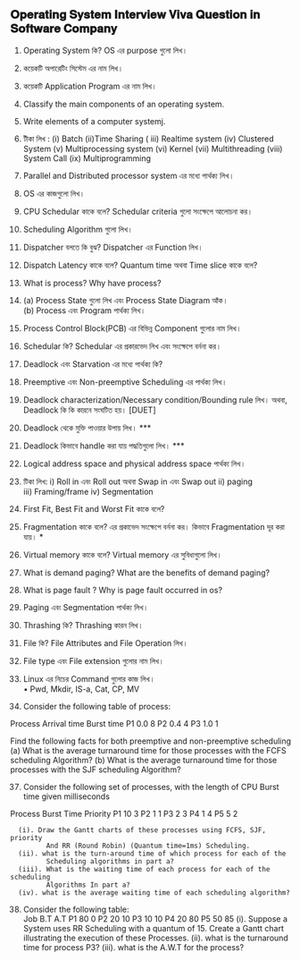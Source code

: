    𝐎𝐩𝐞𝐫𝐚𝐭𝐢𝐧𝐠 𝐒𝐲𝐬𝐭𝐞𝐦 𝐈𝐧𝐭𝐞𝐫𝐯𝐢𝐞𝐰 𝐕𝐢𝐯𝐚 𝐐𝐮𝐞𝐬𝐭𝐢𝐨𝐧 𝐢𝐧 𝐒𝐨𝐟𝐭𝐰𝐚𝐫𝐞 𝐂𝐨𝐦𝐩𝐚𝐧𝐲
   -------------------------------------------------------------
1.	Operating  System কি? OS এর purpose গুলো লিখ। 
2.	কয়েকটি অপারেটিং সিস্টেম এর নাম লিখ।
3.	কয়েকটি Application Program এর নাম লিখ।
4.	Classify the main components of an operating system.
5.	Write elements of a computer systemj.
6.	টীকা লিখ  :
            (i) Batch  (ii)Time Sharing     ( iii) Realtime system 
           (iv) Clustered System (v) Multiprocessing system
  	       (vi) Kernel  (vii) Multithreading    (viii) System Call
  	      (ix) Multiprogramming   
8.	Parallel and Distributed processor system এর মধ্যে পার্থক্য লিখ।
9.	OS এর কাজগুলো লিখ।
10.	CPU Schedular কাকে বলে? Schedular criteria গুলো সংক্ষেপে আলোচনা কর।             
11.	Scheduling Algorithm গুলো লিখ।
12.	 Dispatcher বলতে কি বুঝ? Dispatcher এর Function লিখ।                                     
13.	 Dispatch Latency কাকে বলে? Quantum time অথবা Time slice কাকে বলে?
14.	 What is process? Why have process?
15.	(a)  Process State গুলো লিখ এবং Process State Diagram আঁক।                        
           (b) Process এবং Program পার্থক্য লিখ।
16.	 Process Control Block(PCB) এর বিভিন্ন Component গুলোর নাম লিখ।
17.	Schedular কি? Schedular এর প্রকারভেদ লিখ এবং সংক্ষেপে বর্ননা কর।
18.	Deadlock এবং Starvation এর মধ্যে পার্থক্য কি?                                                    
19.	 Preemptive এবং Non-preemptive Scheduling এর পার্থক্য লিখ।

20.	Deadlock characterization/Necessary condition/Bounding rule লিখ।
           অথবা, Deadlock কি কি কারনে সংঘটিত হয়।                        [DUET]
21.	Deadlock থেকে মুক্তি পাওয়ার উপায় লিখ।                                                                   ***
22.	Deadlock কিভাবে handle করা যায় পদ্ধতিগুলো লিখ।                                                    ***
23.	Logical address space and physical address space পার্থক্য লিখ।
24.	টিকা লিখ: 
i)	Roll in এবং Roll out অথবা Swap in এবং Swap out
ii)	 paging      
iii)	Framing/frame 
iv)	Segmentation       
                            
25.	First Fit, Best Fit and Worst Fit কাকে বলে?
26.	Fragmentation কাকে বলে? এর প্রকাভেদ সংক্ষেপে বর্ননা কর। কিভাবে Fragmentation দূর করা যায়।  *                                                  
27.	Virtual memory কাকে বলে? Virtual memory এর সুবিধাগুলো লিখ।
28.	What is demand paging? What are the benefits of demand paging?              
29.	What is page fault ? Why is page fault occurred in os?                              
30.	Paging এবং Segmentation পার্থক্য লিখ।                                                              
31.	Thrashing কি? Thrashing কারন লিখ।                                                                
32.	File কি? File Attributes and File Operation লিখ।
33.	File type এবং File extension গুলোর নাম লিখ।
34.	Linux এর নিচের Command গুলোর কাজ লিখ।                            
•	Pwd, Mkdir, IS-a, Cat, CP, MV
35.	Consider the following table of process:

Process	Arrival time	Burst time
P1	0.0	8
P2	0.4	4
P3	1.0	1

Find the following facts for both preemptive and non-preemptive scheduling
(a)	What is the average turnaround time for those processes with the FCFS scheduling Algorithm?
(b)	What is the average turnaround time for those processes with the SJF scheduling Algorithm?

37. Consider the following set of processes, with the length of  CPU Burst time given milliseconds

Process	Burst Time	Priority
P1	10	3
P2	1	1
P3	2	3
P4	1	4
P5	5	2
      
      (i). Draw the Gantt charts of these processes using FCFS, SJF, priority 
             And RR (Round Robin) (Quantum time=1ms) Scheduling.
      (ii). what is the turn-around time of which process for each of the
             Scheduling algorithms in part a?
      (iii). What is the waiting time of each process for each of the scheduling 
             Algorithms In part a?
      (iv). what is the average waiting time of each scheduling algorithm?
38. Consider the following table:              
Job	B.T	A.T
P1	80	0
P2	20	10
P3	10	10
P4	20	80
P5	50	85
         (i). Suppose a System uses RR Scheduling with a quantum of 15.
             Create a Gantt chart illustrating the execution of these
              Processes.
         (ii). what is the turnaround time for process P3?
         (iii). what is the A.W.T for the process?





